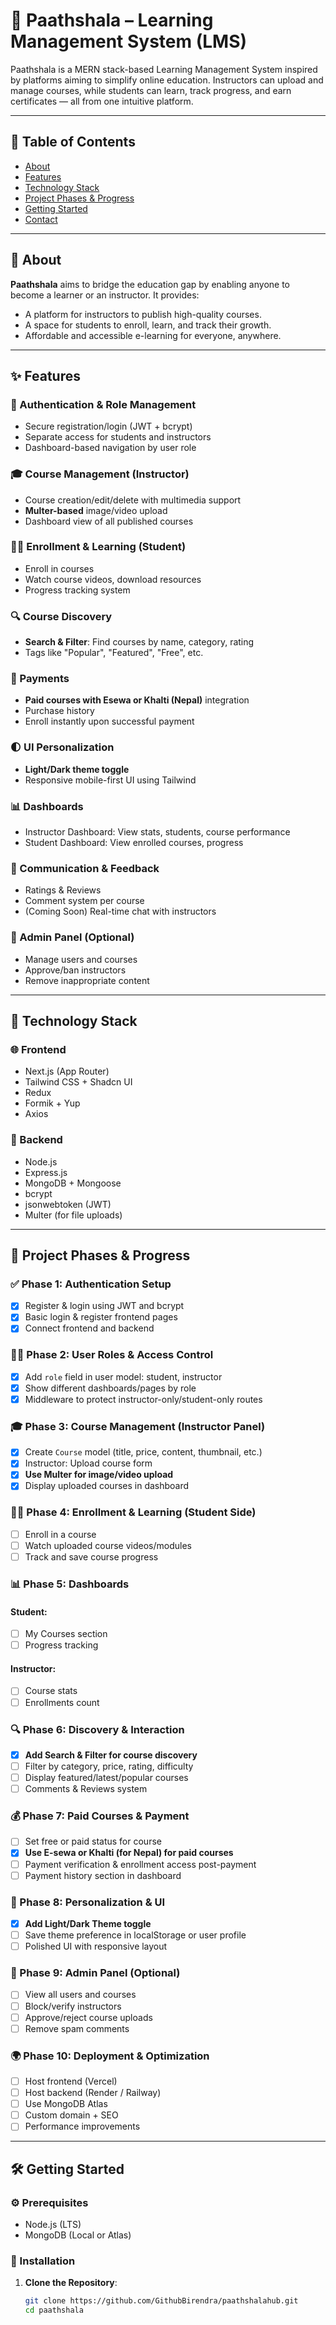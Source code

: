 # 📘 Paathshala – Learning Management System (LMS)

Paathshala is a MERN stack-based Learning Management System inspired by platforms aiming to simplify online education. Instructors can upload and manage courses, while students can learn, track progress, and earn certificates — all from one intuitive platform.

---

## 📌 Table of Contents
- [About](#about)
- [Features](#features)
- [Technology Stack](#technology-stack)
- [Project Phases & Progress](#project-phases--progress)
- [Getting Started](#getting-started)
- [Contact](#contact)

---

## 📖 About

**Paathshala** aims to bridge the education gap by enabling anyone to become a learner or an instructor. It provides:
- A platform for instructors to publish high-quality courses.
- A space for students to enroll, learn, and track their growth.
- Affordable and accessible e-learning for everyone, anywhere.

---

## ✨ Features

### 👤 Authentication & Role Management
- Secure registration/login (JWT + bcrypt)
- Separate access for students and instructors
- Dashboard-based navigation by user role

### 🎓 Course Management (Instructor)
- Course creation/edit/delete with multimedia support
- **Multer-based** image/video upload
- Dashboard view of all published courses

### 🧑‍💻 Enrollment & Learning (Student)
- Enroll in courses
- Watch course videos, download resources
- Progress tracking system

### 🔍 Course Discovery
- **Search & Filter**: Find courses by name, category, rating
- Tags like "Popular", "Featured", "Free", etc.

### 💸 Payments
- **Paid courses with Esewa or Khalti (Nepal)** integration
- Purchase history
- Enroll instantly upon successful payment

### 🌓 UI Personalization
- **Light/Dark theme toggle**
- Responsive mobile-first UI using Tailwind

### 📊 Dashboards
- Instructor Dashboard: View stats, students, course performance
- Student Dashboard: View enrolled courses, progress

### 💬 Communication & Feedback
- Ratings & Reviews
- Comment system per course
- (Coming Soon) Real-time chat with instructors

### 🔐 Admin Panel (Optional)
- Manage users and courses
- Approve/ban instructors
- Remove inappropriate content

---

## 🧱 Technology Stack

### 🌐 Frontend
- Next.js (App Router)
- Tailwind CSS + Shadcn UI
- Redux
- Formik + Yup
- Axios

### 🔧 Backend
- Node.js
- Express.js
- MongoDB + Mongoose
- bcrypt
- jsonwebtoken (JWT)
- Multer (for file uploads)
  
---

## 🚀 Project Phases & Progress

### ✅ Phase 1: Authentication Setup
- [x] Register & login using JWT and bcrypt
- [x] Basic login & register frontend pages
- [x] Connect frontend and backend

### 🧑‍🎓 Phase 2: User Roles & Access Control
- [x] Add `role` field in user model: student, instructor
- [x] Show different dashboards/pages by role
- [x] Middleware to protect instructor-only/student-only routes

### 🎓 Phase 3: Course Management (Instructor Panel)
- [x] Create `Course` model (title, price, content, thumbnail, etc.)
- [x] Instructor: Upload course form
- [x] **Use Multer for image/video upload**
- [x] Display uploaded courses in dashboard

### 🧑‍💻 Phase 4: Enrollment & Learning (Student Side)
- [ ] Enroll in a course
- [ ] Watch uploaded course videos/modules
- [ ] Track and save course progress

### 📊 Phase 5: Dashboards
#### Student:
- [ ] My Courses section
- [ ] Progress tracking

#### Instructor:
- [ ] Course stats
- [ ] Enrollments count

### 🔍 Phase 6: Discovery & Interaction
- [x] **Add Search & Filter for course discovery**
- [ ] Filter by category, price, rating, difficulty
- [ ] Display featured/latest/popular courses
- [ ] Comments & Reviews system

### 💰 Phase 7: Paid Courses & Payment
- [ ] Set free or paid status for course
- [x] **Use E-sewa or Khalti (for Nepal) for paid courses**
- [ ] Payment verification & enrollment access post-payment
- [ ] Payment history section in dashboard

### 🌙 Phase 8: Personalization & UI
- [x] **Add Light/Dark Theme toggle**
- [ ] Save theme preference in localStorage or user profile
- [ ] Polished UI with responsive layout

### 🔐 Phase 9: Admin Panel (Optional)
- [ ] View all users and courses
- [ ] Block/verify instructors
- [ ] Approve/reject course uploads
- [ ] Remove spam comments

### 🌍 Phase 10: Deployment & Optimization
- [ ] Host frontend (Vercel)
- [ ] Host backend (Render / Railway)
- [ ] Use MongoDB Atlas
- [ ] Custom domain + SEO
- [ ] Performance improvements

---

## 🛠️ Getting Started

### ⚙ Prerequisites
- Node.js (LTS)
- MongoDB (Local or Atlas)

### 🔧 Installation

1. **Clone the Repository**:
   ```bash
   git clone https://github.com/GithubBirendra/paathshalahub.git
   cd paathshala
